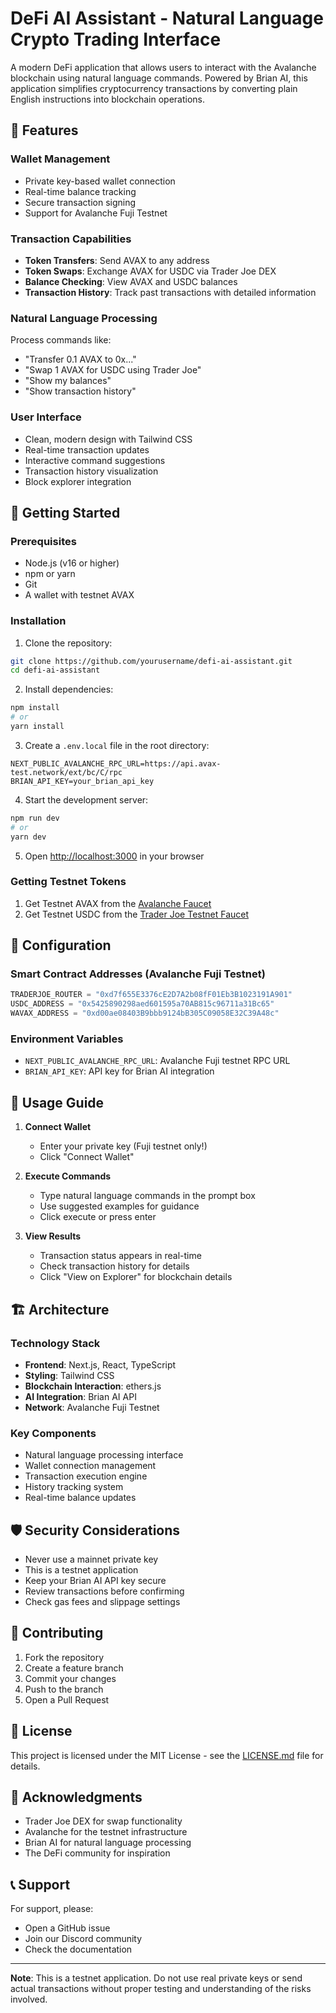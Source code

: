 # DeFi AI Assistant - Natural Language Crypto Trading Interface

A modern DeFi application that allows users to interact with the Avalanche blockchain using natural language commands. Powered by Brian AI, this application simplifies cryptocurrency transactions by converting plain English instructions into blockchain operations.

## 🌟 Features

### Wallet Management
- Private key-based wallet connection
- Real-time balance tracking
- Secure transaction signing
- Support for Avalanche Fuji Testnet

### Transaction Capabilities
- **Token Transfers**: Send AVAX to any address
- **Token Swaps**: Exchange AVAX for USDC via Trader Joe DEX
- **Balance Checking**: View AVAX and USDC balances
- **Transaction History**: Track past transactions with detailed information

### Natural Language Processing
Process commands like:
- "Transfer 0.1 AVAX to 0x..."
- "Swap 1 AVAX for USDC using Trader Joe"
- "Show my balances"
- "Show transaction history"

### User Interface
- Clean, modern design with Tailwind CSS
- Real-time transaction updates
- Interactive command suggestions
- Transaction history visualization
- Block explorer integration

## 🚀 Getting Started

### Prerequisites
- Node.js (v16 or higher)
- npm or yarn
- Git
- A wallet with testnet AVAX

### Installation

1. Clone the repository:
```bash
git clone https://github.com/yourusername/defi-ai-assistant.git
cd defi-ai-assistant
```

2. Install dependencies:
```bash
npm install
# or
yarn install
```

3. Create a `.env.local` file in the root directory:
```env
NEXT_PUBLIC_AVALANCHE_RPC_URL=https://api.avax-test.network/ext/bc/C/rpc
BRIAN_API_KEY=your_brian_api_key
```

4. Start the development server:
```bash
npm run dev
# or
yarn dev
```

5. Open [http://localhost:3000](http://localhost:3000) in your browser

### Getting Testnet Tokens

1. Get Testnet AVAX from the [Avalanche Faucet](https://faucet.avax.network/)
2. Get Testnet USDC from the [Trader Joe Testnet Faucet](https://testnet.traderjoexyz.com/faucet)

## 🔧 Configuration

### Smart Contract Addresses (Avalanche Fuji Testnet)
```typescript
TRADERJOE_ROUTER = "0xd7f655E3376cE2D7A2b08fF01Eb3B1023191A901"
USDC_ADDRESS = "0x5425890298aed601595a70AB815c96711a31Bc65"
WAVAX_ADDRESS = "0xd00ae08403B9bbb9124bB305C09058E32C39A48c"
```

### Environment Variables
- `NEXT_PUBLIC_AVALANCHE_RPC_URL`: Avalanche Fuji testnet RPC URL
- `BRIAN_API_KEY`: API key for Brian AI integration

## 📖 Usage Guide

1. **Connect Wallet**
   - Enter your private key (Fuji testnet only!)
   - Click "Connect Wallet"

2. **Execute Commands**
   - Type natural language commands in the prompt box
   - Use suggested examples for guidance
   - Click execute or press enter

3. **View Results**
   - Transaction status appears in real-time
   - Check transaction history for details
   - Click "View on Explorer" for blockchain details

## 🏗️ Architecture

### Technology Stack
- **Frontend**: Next.js, React, TypeScript
- **Styling**: Tailwind CSS
- **Blockchain Interaction**: ethers.js
- **AI Integration**: Brian AI API
- **Network**: Avalanche Fuji Testnet

### Key Components
- Natural language processing interface
- Wallet connection management
- Transaction execution engine
- History tracking system
- Real-time balance updates

## 🛡️ Security Considerations

- Never use a mainnet private key
- This is a testnet application
- Keep your Brian AI API key secure
- Review transactions before confirming
- Check gas fees and slippage settings

## 🤝 Contributing

1. Fork the repository
2. Create a feature branch
3. Commit your changes
4. Push to the branch
5. Open a Pull Request

## 📝 License

This project is licensed under the MIT License - see the [LICENSE.md](LICENSE.md) file for details.

## 🙏 Acknowledgments

- Trader Joe DEX for swap functionality
- Avalanche for the testnet infrastructure
- Brian AI for natural language processing
- The DeFi community for inspiration

## 📞 Support

For support, please:
- Open a GitHub issue
- Join our Discord community
- Check the documentation

---

**Note**: This is a testnet application. Do not use real private keys or send actual transactions without proper testing and understanding of the risks involved.